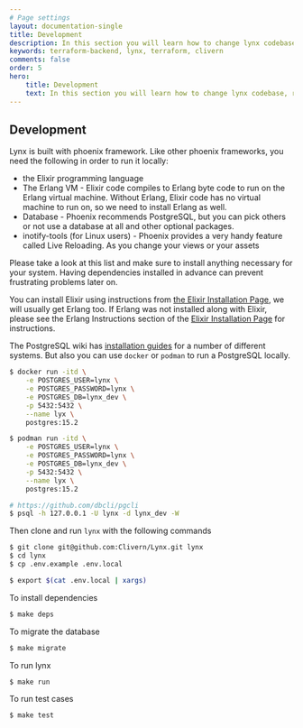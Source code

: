 ```yaml
---
# Page settings
layout: documentation-single
title: Development
description: In this section you will learn how to change lynx codebase, run it locally and run test cases.
keywords: terraform-backend, lynx, terraform, clivern
comments: false
order: 5
hero:
    title: Development
    text: In this section you will learn how to change lynx codebase, run it locally and run test cases.
---
```


## Development

Lynx is built with phoenix framework. Like other phoenix frameworks, you need the following in order to run it locally:

- the Elixir programming language
- The Erlang VM - Elixir code compiles to Erlang byte code to run on the Erlang virtual machine. Without Erlang, Elixir code has no virtual machine to run on, so we need to install Erlang as well.
- Database - Phoenix recommends PostgreSQL, but you can pick others or not use a database at all and other optional packages.
- inotify-tools (for Linux users) - Phoenix provides a very handy feature called Live Reloading. As you change your views or your assets

Please take a look at this list and make sure to install anything necessary for your system. Having dependencies installed in advance can prevent frustrating problems later on.

You can install Elixir using instructions from [the Elixir Installation Page](https://elixir-lang.org/install.html), we will usually get Erlang too. If Erlang was not installed along with Elixir, please see the Erlang Instructions section of the [Elixir Installation Page](https://elixir-lang.org/install.html#installing-erlang) for instructions.

The PostgreSQL wiki has [installation guides](https://wiki.postgresql.org/wiki/Detailed_installation_guides) for a number of different systems. But also you can use `docker` or `podman` to run a PostgreSQL locally.

```zsh
$ docker run -itd \
    -e POSTGRES_USER=lynx \
    -e POSTGRES_PASSWORD=lynx \
    -e POSTGRES_DB=lynx_dev \
    -p 5432:5432 \
    --name lyx \
    postgres:15.2

$ podman run -itd \
    -e POSTGRES_USER=lynx \
    -e POSTGRES_PASSWORD=lynx \
    -e POSTGRES_DB=lynx_dev \
    -p 5432:5432 \
    --name lyx \
    postgres:15.2

# https://github.com/dbcli/pgcli
$ psql -h 127.0.0.1 -U lynx -d lynx_dev -W
```

Then clone and run `lynx` with the following commands

```zsh
$ git clone git@github.com:Clivern/Lynx.git lynx
$ cd lynx
$ cp .env.example .env.local

$ export $(cat .env.local | xargs)
```

To install dependencies

```zsh
$ make deps
```

To migrate the database

```zsh
$ make migrate
```

To run lynx

```zsh
$ make run
```

To run test cases

```zsh
$ make test
```
